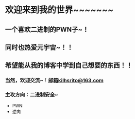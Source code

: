 # 欢迎来到我的世界~~~~~~~
## 一个喜欢二进制的PWN子~！
## 同时也热爱元宇宙~！！
## 希望能从我的博客中学到自己想要的东西！！
### 当然，欢迎交流~！邮箱kilhsrito@163.com
### 主攻方向：二进制安全~
- PWN
- 逆向

